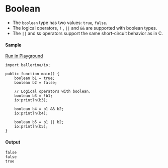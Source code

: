 # Boolean

- The `boolean` type has two values: `true`, `false`.
- The logical operators, `!` , `||` and `&&` are  supported with boolean types. 
- The `||` and `&&` operators support the same short-circuit behavior as in C. 

#### Sample

<a href="https://play.ballerina.io/?gist=d06ca052f4412b241a4afd1a50a8afbd&file=boolean.bal" target="_blank">Run in Playground   </a>

<!-- MARKDOWN-AUTO-DOCS:START (CODE:src=./../../code/boolean.bal) -->
<!-- The below code snippet is automatically added from ./../../code/boolean.bal -->
```bal
import ballerina/io;

public function main() {
    boolean b1 = true;
    boolean b2 = false;

    // Logical operators with boolean.
    boolean b3 = !b1;
    io:println(b3);

    boolean b4 = b1 && b2;
    io:println(b4);

    boolean b5 = b1 || b2;
    io:println(b5);
}
```
<!-- The below code snippet is automatically added from ./../../code/boolean.bal -->
<!-- MARKDOWN-AUTO-DOCS:END -->


#### Output

```
false
false
true
```